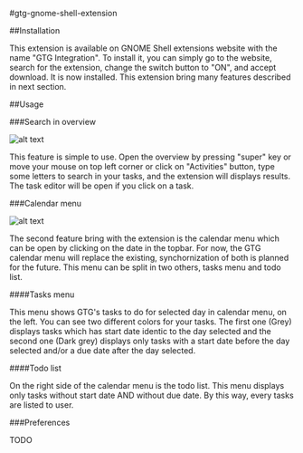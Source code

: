 #gtg-gnome-shell-extension

##Installation

This extension is available on GNOME Shell extensions website with the name "GTG Integration". To install it, you can simply go to the website, search for the extension, change the switch button to "ON", and accept download. It is now installed.
This extension bring many features described in next section.

##Usage

###Search in overview

![alt text](http://bsaleil.org/blog/wp-content/uploads/2012/07/search.png "Search in overview")

This feature is simple to use.
Open the overview by pressing "super" key or move your mouse on top left corner or click on "Activities" button, type some letters to search in your tasks, and the extension will displays results.
The task editor will be open if you click on a task.

###Calendar menu

![alt text](http://bsaleil.org/blog/wp-content/uploads/2012/07/calendar.png "Calendar Menu")

The second feature bring with the extension is the calendar menu which can be open by clicking on the date in the topbar.
For now, the GTG calendar menu will replace the existing, synchornization of both is planned for the future.
This menu can be split in two others, tasks menu and todo list.

####Tasks menu

This menu shows GTG's tasks to do for selected day in calendar menu, on the left.
You can see two different colors for your tasks.
The first one (Grey) displays tasks which has start date identic to the day selected and the second one (Dark grey) displays only tasks with a start date before the day selected and/or a due date after the day selected.

####Todo list

On the right side of the calendar menu is the todo list.
This menu displays only tasks without start date AND without due date.
By this way, every tasks are listed to user.

###Preferences

TODO
